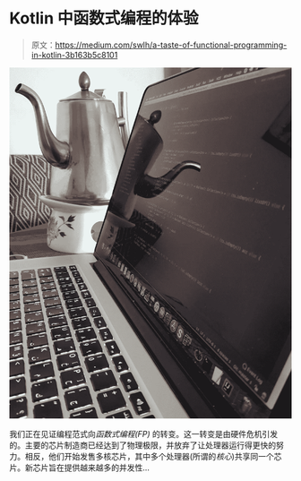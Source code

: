 # Kotlin 中函数式编程的体验

> 原文：<https://medium.com/swlh/a-taste-of-functional-programming-in-kotlin-3b163b5c8101>

![](img/e4c06cd9d54d481f5779ed5446272e7f.png)

我们正在见证编程范式向*函数式编程(FP)* 的转变。这一转变是由硬件危机引发的。主要的芯片制造商已经达到了物理极限，并放弃了让处理器运行得更快的努力。相反，他们开始发售多核芯片，其中多个处理器(所谓的*核心*)共享同一个芯片。新芯片旨在提供越来越多的并发性…